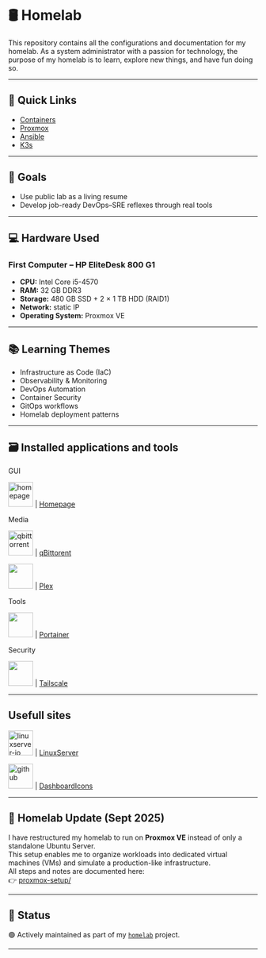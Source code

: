 # 🛢️ Homelab

This repository contains all the configurations and documentation for my homelab. 
As a system administrator with a passion for technology, the purpose of my homelab is to learn, explore new things, and have fun doing so. 

---

## 📂 Quick Links

- [Containers](https://github.com/raoulmoise/homelab/tree/main/containers)
- [Proxmox](https://github.com/raoulmoise/homelab/tree/main/proxmox-setup)
- [Ansible](https://github.com/raoulmoise/homelab/tree/main/ansible)
- [K3s](https://github.com/raoulmoise/homelab/tree/main/k3s-cluster)

---

## 🧠 Goals

- Use public lab as a living resume
- Develop job-ready DevOps–SRE reflexes through real tools


---

## 💻 Hardware Used

### First Computer – HP EliteDesk 800 G1  
- **CPU:** Intel Core i5-4570  
- **RAM:** 32 GB DDR3  
- **Storage:** 480 GB SSD + 2 × 1 TB HDD (RAID1)  
- **Network:** static IP  
- **Operating System:** Proxmox VE

---

## 📚 Learning Themes

- Infrastructure as Code (IaC)
- Observability & Monitoring
- DevOps Automation
- Container Security
- GitOps workflows
- Homelab deployment patterns

---

## 🗃️ Installed applications and tools

GUI

<img width="50" height="50" alt="homepage" src="https://github.com/user-attachments/assets/11839883-f4bf-4d33-b25a-e84ef17362a3" /> | [Homepage](https://gethomepage.dev/)

Media

<img width="50" height="50" alt="qbittorrent" src="https://github.com/user-attachments/assets/78561059-19a2-48cf-920c-f170cb6e35f2" /> | [qBittorent](https://www.qbittorrent.org/)

<img src="https://cdn.jsdelivr.net/gh/homarr-labs/dashboard-icons/png/plex.png" width="50" height="50" /> | [Plex](https://www.plex.tv/)

Tools

<img src="https://cdn.jsdelivr.net/gh/homarr-labs/dashboard-icons/png/portainer-dark.png" width="50" height="50" /> | [Portainer](https://www.portainer.io/)

Security

<img src="https://cdn.jsdelivr.net/gh/homarr-labs/dashboard-icons/png/tailscale.png" width="50" height="50" /> | [Tailscale](https://tailscale.com/)

---

## Usefull sites

<img width="50" height="50" alt="linuxserver-io" src="https://github.com/user-attachments/assets/f7932651-946b-4670-bfe4-1f9322dfb07f" /> | [LinuxServer](https://www.linuxserver.io/)

<img width="50" height="50" alt="github" src="https://github.com/user-attachments/assets/3ffb7dd8-6df2-4545-9369-816f47ac8335" /> | [DashboardIcons](https://dashboardicons.com/)

---

## 🔄 Homelab Update (Sept 2025)

I have restructured my homelab to run on **Proxmox VE** instead of only a standalone Ubuntu Server.  
This setup enables me to organize workloads into dedicated virtual machines (VMs) and simulate a production-like infrastructure.  
All steps and notes are documented here:  
👉 [proxmox-setup/](./proxmox-setup)

---

## 🚧 Status

🟢 Actively maintained as part of my [`homelab`](https://github.com/raoulmoise/homelab) project.

---
